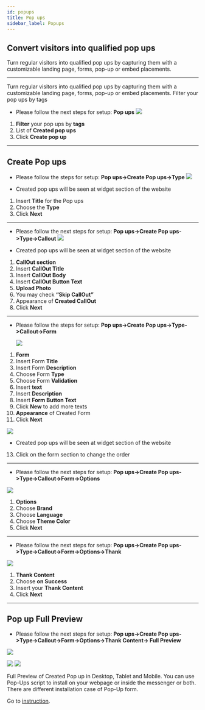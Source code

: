 ```yaml
---
id: popups
title: Pop ups
sidebar_label: Popups
---
```


## Convert visitors into qualified pop ups

Turn regular visitors into qualified pop ups by capturing them with a customizable landing page, forms, pop-up or embed placements.

---

Turn regular visitors into qualified pop ups by capturing them with a customizable landing page, forms, pop-up or embed placements. Filter your pop ups by tags

- Please follow the next steps for setup: **Pop ups**
  ![](https://s3-us-west-2.amazonaws.com/erxes-docs/leads/leads-1.png)

1. **Filter** your pop ups by **tags**
2. List of **Created pop ups**
3. Click **Create pop up**

---

## Create Pop ups

- Please follow the steps for setup: **Pop ups->Create Pop ups->Type**
  ![](https://s3-us-west-2.amazonaws.com/erxes-docs/leads/leads-3.png)

* Created pop ups will be seen at widget section of the website

1. Insert **Title** for the Pop ups
2. Choose the **Type**
3. Click **Next**

---

- Please follow the next steps for setup: **Pop ups->Create Pop ups->Type->Callout**
  ![](https://s3-us-west-2.amazonaws.com/erxes-docs/leads/leads-4.png)

* Created pop ups will be seen at widget section of the website

1. **CallOut section**
2. Insert **CallOut Title**
3. Insert **CallOut Body**
4. Insert **CallOut Button Text**
5. **Upload Photo**
6. You may check **“Skip CallOut”**
7. Appearance of **Created CallOut**
8. Click **Next**

---

- Please follow the steps for setup: **Pop ups->Create Pop ups->Type->Callout->Form**

  ![](https://s3-us-west-2.amazonaws.com/erxes-docs/leads/leads-5.png)

1. **Form**
2. Insert Form **Title**
3. Insert Form **Description**
4. Choose Form **Type**
5. Choose Form **Validation**
6. Insert **text**
7. Insert **Description**
8. Insert **Form Button Text**
9. Click **New** to add more texts
10. **Appearance** of Created Form
11. Click **Next**

![](https://s3-us-west-2.amazonaws.com/erxes-docs/leads/leads-6.png)

- Created pop ups will be seen at widget section of the website

13. Click on the form section to change the order

---

- Please follow the next steps for setup: **Pop ups->Create Pop ups->Type->Callout->Form->Options**

![](https://s3-us-west-2.amazonaws.com/erxes-docs/leads/leads-7.png)

1. **Options**
2. Choose **Brand**
3. Choose **Language**
4. Choose **Theme Color**
5. Click **Next**

---

- Please follow the next steps for setup: **Pop ups->Create Pop ups->Type->Callout->Form->Options->Thank**

![](https://s3-us-west-2.amazonaws.com/erxes-docs/leads/leads-8.png)

1. **Thank Content**
2. Choose **on Success**
3. Insert your **Thank Content**
4. Click **Next**

---

## Pop up Full Preview

- Please follow the next steps for setup: **Pop ups->Create Pop ups->Type->Callout->Form->Options->Thank Content-> Full Preview**

![](https://s3-us-west-2.amazonaws.com/erxes-docs/leads/leads-9.png)

![](https://s3-us-west-2.amazonaws.com/erxes-docs/leads/leads-10.png)
![](https://s3-us-west-2.amazonaws.com/erxes-docs/leads/leads-11.png)

Full Preview of Created Pop up in Desktop, Tablet and Mobile.
You can use Pop-Ups script to install on your webpage or inside the messenger or both. There are different installation case of Pop-Up form.

Go to [instruction](https://erxes.org/user/script-install).
